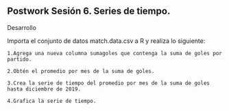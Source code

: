 ## Postwork Sesión 6. Series de tiempo.

Desarrollo

Importa el conjunto de datos match.data.csv a R y realiza lo siguiente:

    1.Agrega una nueva columna sumagoles que contenga la suma de goles por partido.

    2.Obtén el promedio por mes de la suma de goles.

    3.Crea la serie de tiempo del promedio por mes de la suma de goles hasta diciembre de 2019.

    4.Grafica la serie de tiempo.
